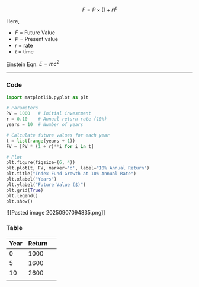 
$$
F=P \times(1+r)^t
$$

Here,
- $F$ = Future Value
- $P$ = Present value
- $r$ = rate
- $t$ = time

Einstein Eqn. $E = mc^2$ 

---
### Code


```python
import matplotlib.pyplot as plt

# Parameters
PV = 1000   # Initial investment
r = 0.10    # Annual return rate (10%)
years = 10  # Number of years

# Calculate future values for each year
t = list(range(years + 1))
FV = [PV * (1 + r)**i for i in t]

# Plot
plt.figure(figsize=(6, 4))
plt.plot(t, FV, marker='o', label="10% Annual Return")
plt.title("Index Fund Growth at 10% Annual Rate")
plt.xlabel("Years")
plt.ylabel("Future Value ($)")
plt.grid(True)
plt.legend()
plt.show()
```


![[Pasted image 20250907094835.png]]


### Table

| Year | Return |     |
| ---- | ------ | --- |
| 0    | 1000   |     |
| 5    | 1600   |     |
| 10   | 2600   |     |
|      |        |     |